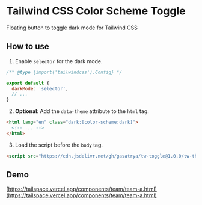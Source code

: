 # Tailwind CSS Color Scheme Toggle

Floating button to toggle dark mode for Tailwind CSS

## How to use

1. Enable `selector` for the dark mode.

```js
/** @type {import('tailwindcss').Config} */

export default {
  darkMode: 'selector',
  // ...
}
```

2. **Optional**: Add the `data-theme` attribute to the `html` tag.

```html
<html lang="en" class="dark:[color-scheme:dark]">
  <!-- ... -->
</html>
```

3. Load the script before the `body` tag.

```html
<script src="https://cdn.jsdelivr.net/gh/gasatrya/tw-toggle@1.0.0/tw-theme-toggle.js" defer></script>
```

## Demo

[https://tailspace.vercel.app/components/team/team-a.html](https://tailspace.vercel.app/components/team/team-a.html)
